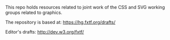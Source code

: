 This repo holds resources related to joint work of the CSS and SVG working
groups related to graphics.

The repository is based at: https://hg.fxtf.org/drafts/

Editor's drafts: http://dev.w3.org/fxtf/
